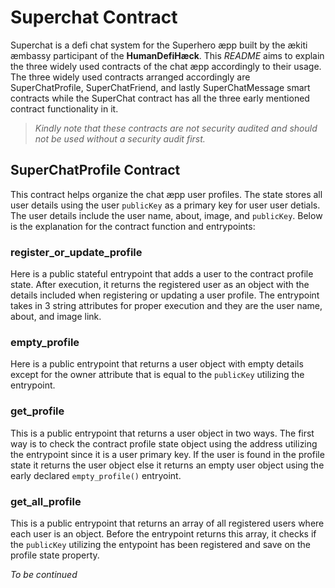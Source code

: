 # Superchat Contract

Superchat is a defi chat system for the Superhero æpp built by the ækiti æmbassy participant of the **HumanDefiHæck**. This _README_ aims to explain the three widely used contracts of the chat æpp accordingly to their usage. The three widely used contracts arranged accordingly are SuperChatProfile, SuperChatFriend, and lastly SuperChatMessage smart contracts while the SuperChat contract has all the three early mentioned contract functionality in it.

> _Kindly note that these contracts are not security audited and should not be used without a security audit first._

## SuperChatProfile Contract
This contract helps organize the chat æpp user profiles. The state stores all user details using the user `publicKey` as a primary key for user user detials. The user details include the user name, about, image, and `publicKey`. Below is the explanation for the contract function and entrypoints:

### register_or_update_profile
Here is a public stateful entrypoint that adds a user to the contract profile state. After execution, it returns the registered user as an object with the details included when registering or updating a user profile. The entrypoint takes in 3 string attributes for proper execution and they are the user name, about, and image link.

### empty_profile
Here is a public entrypoint that returns a user object with empty details except for the owner attribute that is equal to the `publicKey` utilizing the entrypoint.

### get_profile
This is a public entrypoint that returns a user object in two ways. The first way is to check the contract profile state object using the address utilizing the entrypoint since it is a user primary key. If the user is found in the profile state it returns the user object else it returns an empty user object using the early declared `empty_profile()` entryoint.

### get_all_profile
This is a public entrypoint that returns an array of all registered users where each user is an object. Before the entrypoint returns this array, it checks if the `publicKey` utilizing the entypoint has been registered and save on the profile state property.

_To be continued_
